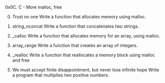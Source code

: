 0x0C. C - More malloc, free

0. Trust no one
   Write a function that allocates memory using malloc.

1. string_nconcat
   Write a function that concatenates two strings.

2. \_calloc
   Write a function that allocates memory for an array, using malloc.

3. array_range
   Write a function that creates an array of integers.

4. \_realloc
   Write a function that reallocates a memory block using malloc and free

5. We must accept finite disappointment, but never lose infinite hope
   Write a program that multiplies two positive numbers.
